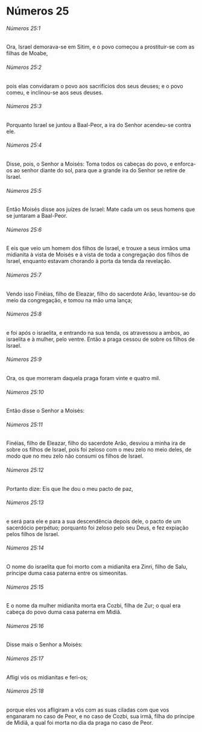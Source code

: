 # Números 25

###### Números 25:1

Ora, Israel demorava-se em Sitim, e o povo começou a prostituir-se com as filhas de Moabe,

###### Números 25:2

pois elas convidaram o povo aos sacrifícios dos seus deuses; e o povo comeu, e inclinou-se aos seus deuses.

###### Números 25:3

Porquanto Israel se juntou a Baal-Peor, a ira do Senhor acendeu-se contra ele.

###### Números 25:4

Disse, pois, o Senhor a Moisés: Toma todos os cabeças do povo, e enforca-os ao senhor diante do sol, para que a grande ira do Senhor se retire de Israel.

###### Números 25:5

Então Moisés disse aos juízes de Israel: Mate cada um os seus homens que se juntaram a Baal-Peor.

###### Números 25:6

E eis que veio um homem dos filhos de Israel, e trouxe a seus irmãos uma midianita à vista de Moisés e à vista de toda a congregação dos filhos de Israel, enquanto estavam chorando à porta da tenda da revelação.

###### Números 25:7

Vendo isso Finéias, filho de Eleazar, filho do sacerdote Arão, levantou-se do meio da congregação, e tomou na mão uma lança;

###### Números 25:8

e foi após o israelita, e entrando na sua tenda, os atravessou a ambos, ao israelita e à mulher, pelo ventre. Então a praga cessou de sobre os filhos de Israel.

###### Números 25:9

Ora, os que morreram daquela praga foram vinte e quatro mil.

###### Números 25:10

Então disse o Senhor a Moisés:

###### Números 25:11

Finéias, filho de Eleazar, filho do sacerdote Arão, desviou a minha ira de sobre os filhos de Israel, pois foi zeloso com o meu zelo no meio deles, de modo que no meu zelo não consumi os filhos de Israel.

###### Números 25:12

Portanto dize: Eis que lhe dou o meu pacto de paz,

###### Números 25:13

e será para ele e para a sua descendência depois dele, o pacto de um sacerdócio perpétuo; porquanto foi zeloso pelo seu Deus, e fez expiação pelos filhos de Israel.

###### Números 25:14

O nome do israelita que foi morto com a midianita era Zinri, filho de Salu, príncipe duma casa paterna entre os simeonitas.

###### Números 25:15

E o nome da mulher midianita morta era Cozbi, filha de Zur; o qual era cabeça do povo duma casa paterna em Midiã.

###### Números 25:16

Disse mais o Senhor a Moisés:

###### Números 25:17

Afligi vós os midianitas e feri-os;

###### Números 25:18

porque eles vos afligiram a vós com as suas ciladas com que vos enganaram no caso de Peor, e no caso de Cozbi, sua irmã, filha do príncipe de Midiã, a qual foi morta no dia da praga no caso de Peor.

